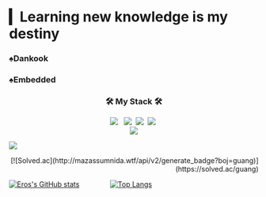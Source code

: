 # ▎Learning new knowledge is my destiny<br>
<h3>♠Dankook</h3>
<h3>♠Embedded</h3>

<h3 align="center"><b>🛠 My Stack 🛠</b></h3>

<p align="center">
<!-- <img src="https://img.shields.io/badge/Android-3DDC84?style=flat-square&logo=Android&logoColor=white"/></a> &nbsp -->
<img src="https://img.shields.io/badge/c++-00599C?style=flat-square&logo=c%2B%2B&logoColor=white"/></a> &nbsp 
<img src="https://img.shields.io/badge/Adobe Photoshop-31A8FF?style=flat-square&logo=Adobe Photoshop&logoColor=white"/>&nbsp 
<img src="https://img.shields.io/badge/Linux-FCC624?style=flat-square&logo=Linux&logoColor=white"/>&nbsp 
<img src="https://img.shields.io/badge/Java-007396?style=flat-square&logo=Java&logoColor=white"/>&nbsp <br>
<a href="mailto:guangxun0621@gmail.com" target="_blank"><img src="https://img.shields.io/badge/Gmail-005FF9?style=flat-square&logo=Gmail&logoColor=white"/></a> <br></p>

<a href="https://hits.seeyoufarm.com"><img src="https://hits.seeyoufarm.com/api/count/incr/badge.svg?url=https%3A%2F%2Fgithub.com%2FErosBryant&count_bg=%2379C83D&title_bg=%23555555&icon=smugmug.svg&icon_color=%23E7E7E7&title=Hits&edge_flat=false"/></a>
<p align="right">
[![Solved.ac](http://mazassumnida.wtf/api/v2/generate_badge?boj=guang)](https://solved.ac/guang) </p>



[![Eros's GitHub stats](https://github-readme-stats.vercel.app/api?username=ErosBryant&show_icons=true&theme=graywhite)](https://github.com/anuraghazra/github-readme-stats)&nbsp;
&nbsp;&nbsp;&emsp;
&emsp;&emsp;[![Top Langs](https://github-readme-stats.vercel.app/api/top-langs/?username=ErosBryant&layout=compact)](https://github.com/anuraghazra/github-readme-stats)
